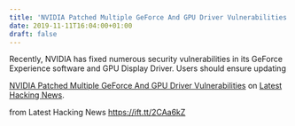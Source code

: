 ```yaml
---
title: 'NVIDIA Patched Multiple GeForce And GPU Driver Vulnerabilities'
date: 2019-11-11T16:04:00+01:00
draft: false
---
```


Recently, NVIDIA has fixed numerous security vulnerabilities in its GeForce Experience software and GPU Display Driver. Users should ensure updating

[NVIDIA Patched Multiple GeForce And GPU Driver Vulnerabilities](https://latesthackingnews.com/2019/11/11/nvidia-patched-multiple-geforce-and-gpu-driver-vulnerabilities/) on [Latest Hacking News](https://latesthackingnews.com).

  
  
from Latest Hacking News https://ift.tt/2CAa6kZ